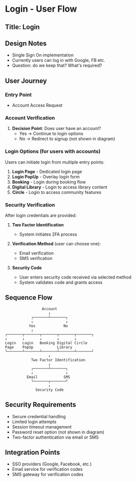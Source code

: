 # Login - User Flow

## Title: Login

## Design Notes
- Single Sign On implementation
- Currently users can log in with Google, FB etc.
- Question: do we keep that? What's required?

## User Journey

### Entry Point
- Account Access Request

### Account Verification
1. **Decision Point**: Does user have an account?
   - Yes → Continue to login options
   - No → Redirect to signup (not shown in diagram)

### Login Options (for users with accounts)
Users can initiate login from multiple entry points:
1. **Login Page** - Dedicated login page
2. **Login PopUp** - Overlay login form
3. **Booking** - Login during booking flow
4. **Digital Library** - Login to access library content
5. **Circle** - Login to access community features

### Security Verification
After login credentials are provided:

1. **Two Factor Identification**
   - System initiates 2FA process

2. **Verification Method** (user can choose one):
   - Email verification
   - SMS verification

3. **Security Code**
   - User enters security code received via selected method
   - System validates code and grants access

## Sequence Flow
```
                 Account
                    ↓
            ┌───────┴───────┐
            ↓               ↓
           Yes             No
            ↓
┌───────┬───────┬───────┬───────┬───────┐
↓       ↓       ↓       ↓       ↓       
Login   Login   Booking Digital Circle
Page    PopUp           Library        
└───────┴───────┴───────┴───────┴───────┘
                    ↓
            Two Factor Identification
                    ↓
            ┌───────┴───────┐
            ↓               ↓
          Email            SMS
            └───────┬───────┘
                    ↓
              Security Code
```

## Security Requirements
- Secure credential handling
- Limited login attempts
- Session timeout management
- Password reset option (not shown in diagram)
- Two-factor authentication via email or SMS

## Integration Points
- SSO providers (Google, Facebook, etc.)
- Email service for verification codes
- SMS gateway for verification codes